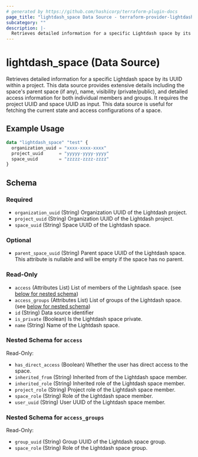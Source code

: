 ```yaml
---
# generated by https://github.com/hashicorp/terraform-plugin-docs
page_title: "lightdash_space Data Source - terraform-provider-lightdash"
subcategory: ""
description: |-
  Retrieves detailed information for a specific Lightdash space by its UUID within a project. This data source provides extensive details including the space's parent space (if any), name, visibility (private/public), and detailed access information for both individual members and groups. It requires the project UUID and space UUID as input. This data source is useful for fetching the current state and access configurations of a space.
---
```


# lightdash_space (Data Source)

Retrieves detailed information for a specific Lightdash space by its UUID within a project. This data source provides extensive details including the space's parent space (if any), name, visibility (private/public), and detailed access information for both individual members and groups. It requires the project UUID and space UUID as input. This data source is useful for fetching the current state and access configurations of a space.

## Example Usage

```terraform
data "lightdash_space" "test" {
  organization_uuid = "xxxx-xxxx-xxxx"
  project_uuid      = "yyyyy-yyyy-yyyy"
  space_uuid        = "zzzzz-zzzz-zzzz"
}
```

<!-- schema generated by tfplugindocs -->
## Schema

### Required

- `organization_uuid` (String) Organization UUID of the Lightdash project.
- `project_uuid` (String) Organization UUID of the Lightdash project.
- `space_uuid` (String) Space UUID of the Lightdash space.

### Optional

- `parent_space_uuid` (String) Parent space UUID of the Lightdash space. This attribute is nullable and will be empty if the space has no parent.

### Read-Only

- `access` (Attributes List) List of members of the Lightdash space. (see [below for nested schema](#nestedatt--access))
- `access_groups` (Attributes List) List of groups of the Lightdash space. (see [below for nested schema](#nestedatt--access_groups))
- `id` (String) Data source identifier
- `is_private` (Boolean) Is the Lightdash space private.
- `name` (String) Name of the Lightdash space.

<a id="nestedatt--access"></a>
### Nested Schema for `access`

Read-Only:

- `has_direct_access` (Boolean) Whether the user has direct access to the space.
- `inherited_from` (String) Inherited from of the Lightdash space member.
- `inherited_role` (String) Inherited role of the Lightdash space member.
- `project_role` (String) Project role of the Lightdash space member.
- `space_role` (String) Role of the Lightdash space member.
- `user_uuid` (String) User UUID of the Lightdash space member.


<a id="nestedatt--access_groups"></a>
### Nested Schema for `access_groups`

Read-Only:

- `group_uuid` (String) Group UUID of the Lightdash space group.
- `space_role` (String) Role of the Lightdash space group.
